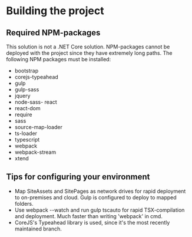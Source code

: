 ﻿# Building the project

## Required NPM-packages
This solution is not a .NET Core solution. NPM-packages cannot be deployed with the project since they have extremely long paths. The following NPM packages must be installed:
- bootstrap
- corejs-typeahead
- gulp
- gulp-sass
- jquery
- node-sass- react
- react-dom
- require
- sass
- source-map-loader
- ts-loader
- typescript
- webpack
- webpack-stream 
- xtend

## Tips for configuring your environment
- Map SiteAssets and SitePages as network drives for rapid deployment to on-premises and cloud. Gulp is configured to deploy to mapped folders. 
- Use webpack --watch and run gulp tscauto for rapid TSX-compilation and deployment. Much faster than writing 'webpack' in cmd. 
- CoreJS's Typeahead library is used, since it's the most recently maintained branch. 
